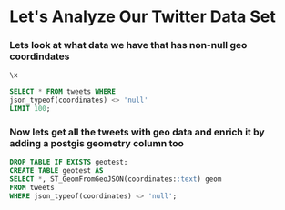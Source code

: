 # Let's Analyze Our Twitter Data Set

### Lets look at what data we have that has non-null geo coordindates
```sql
\x

SELECT * FROM tweets WHERE 
json_typeof(coordinates) <> 'null' 
LIMIT 100;
```

### Now lets get all the tweets with geo data and enrich it by adding a postgis geometry column too 
```sql
DROP TABLE IF EXISTS geotest;
CREATE TABLE geotest AS
SELECT *, ST_GeomFromGeoJSON(coordinates::text) geom 
FROM tweets 
WHERE json_typeof(coordinates) <> 'null';
```
